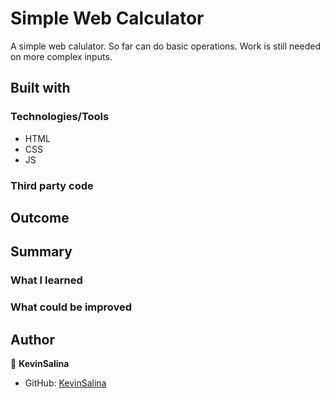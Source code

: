 # Simple Web Calculator

A simple web calulator. So far can do basic operations. Work is still needed on more complex inputs.

## Built with

### Technologies/Tools

* HTML
* CSS
* JS

### Third party code


## Outcome



## Summary

### What I learned



### What could be improved



## Author

👤 **KevinSalina**
* GitHub: [KevinSalina](https://github.com/KevinSalina)